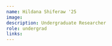```yaml
---
name: Hildana Shiferaw '25
image: 
description: Undergraduate Researcher
role: undergrad
links:
---
```


